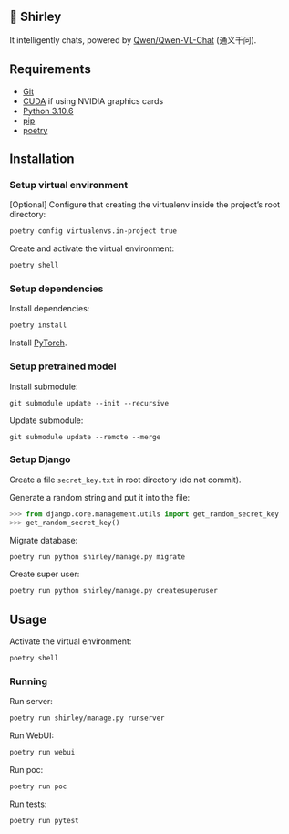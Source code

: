 ## 🦈 Shirley

It intelligently chats, powered by [Qwen/Qwen-VL-Chat](https://huggingface.co/Qwen/Qwen-VL-Chat) (通义千问).

## Requirements

- [Git](https://git-scm.com/)
- [CUDA](https://developer.nvidia.com/cuda-toolkit) if using NVIDIA graphics cards
- [Python 3.10.6](https://www.python.org/downloads/release/python-3106/)
- [pip](https://pypi.org/project/pip/)
- [poetry](https://python-poetry.org/)

## Installation

### Setup virtual environment

[Optional] Configure that creating the virtualenv inside the project’s root directory:
```bash
poetry config virtualenvs.in-project true
```

Create and activate the virtual environment:
```bash
poetry shell
```

### Setup dependencies

Install dependencies:
```bash
poetry install
```

Install [PyTorch](https://pytorch.org/get-started/locally/).

### Setup pretrained model

Install submodule:
```
git submodule update --init --recursive
```

Update submodule:
```
git submodule update --remote --merge
```

### Setup Django

Create a file `secret_key.txt` in root directory (do not commit).

Generate a random string and put it into the file:
```python
>>> from django.core.management.utils import get_random_secret_key
>>> get_random_secret_key()
```

Migrate database:
```bash
poetry run python shirley/manage.py migrate
```

Create super user:
```bash
poetry run python shirley/manage.py createsuperuser
```

## Usage

Activate the virtual environment:
```bash
poetry shell
```

### Running

Run server:
```bash
poetry run shirley/manage.py runserver
```

Run WebUI:
```bash
poetry run webui
```

Run poc:
```bash
poetry run poc
```

Run tests:
```bash
poetry run pytest
```
